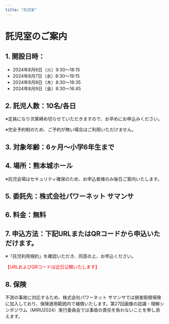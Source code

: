 ```yaml
---
title: "託児室"
---
```





# 託児室のご案内

## 1. 開設日時：
- 2024年8月6日（火）9:30～18:15
- 2024年8月7日（水）8:30～19:15
- 2024年8月8日（木）8:30～18:35
- 2024年8月9日（金）8:30～16:45

## 2. 託児人数：10名/各日
※定員になり次第締め切らせていただきますので、お早めにお申込みください。

※完全予約制のため、ご予約が無い場合はご利用いただけません。

## 3. 対象年齢：6ヶ月～小学6年生まで

## 4. 場所：熊本城ホール

※託児会場はセキュリティ確保のため、お申込者様のみ後日ご案内いたします。

## 5. 委託先：株式会社パワーネット サマンサ

## 6. 料金：無料

## 7. 申込方法：下記URLまたはQRコードから申込いただけます。
※「託児利用規約」を確認いただき、同意の上、お申込ください。

<font color="red">【URLおよびQRコードは近日公開いたします】</font>

<!-- 第27回画像の認識・理解シンポジウム（MIRU2023）託児利用申し込み
　　 
　
申込締切：2024年7月　日（　）17:00 -->

## 8. 保険
不測の事故に対応するため、株式会社パワーネット サマンサでは損害賠償保険に加入しており、保険適用範囲内で補償いたします。第27回画像の認識・理解シンポジウム（MIRU2024）実行委員会では事故の責任を負わないことを申し添えます。
